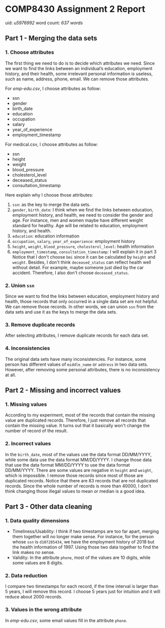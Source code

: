 # COMP8430 Assignment 2 Report
uid: _u5976992_
word count: _637 words_
## Part 1 - Merging the data sets
### 1. Choose attributes
The first thing we need to do is to decide which attributes we need. Since we want to find the links between an individual’s education, employment history, and their health, some irrelevant personal information is useless, such as name, address, phone, email. We can remove those attributes.

For *emp-edu.csv*, I choose attributes as follow:
* ssn
* gender
* birth_date
* education
* occupation
* salary
* year_of_experience
* employment_timestamp

For medical.csv, I choose attributes as follow:
- ssn
- height
- weight
- blood_pressure
- cholesterol_level
- deceased_status
- consultation_timestamp

Here explain why I choose those attributes:
1. `ssn`: as the key to merge the data sets.
2. `gender`, `birth_date`: I think when we find the links between education, employment history, and health, we need to consider the gender and age. For instance, men and women maybe have different weight standard for healthy. Age will be related to education, employment history, and health.
3. `education`: education information
4. `occupation`, `salary`, `year_of_experience`: employment history
5. `height`, `weight`, `blood_pressure`, `cholesterol_level`: health information
6. `employment_timestamp`, `consultation_timestamp`: I will explain it in part 3
Notice that I don't choose `bmi` since it can be calculated by `height` and `weight`. Besides, I don't think `deceased_status` can reflect health well without detail. For example, maybe someone just died by the car accident. Therefore, I also don't choose `deceased_status`.

### 2. Union `ssn`
Since we want to find the links between education, employment history and health, those records that only occurred in a single data set are not helpful. We can remove those records. In other words, we can union `ssn` from the data sets and use it as the keys to merge the data sets.

### 3. Remove duplicate records
After selecting attributes, I remove duplicate records for each data set.
### 4. Inconsistencies
The original data sets have many inconsistencies. For instance, some person has different values of `middle_name` or `address` in two data sets. However, after removing some personal attributes, there is no inconsistency at all.

## Part 2 - Missing and incorrect values
### 1. Missing values
According to my experiment, most of the records that contain the missing value are duplicated records. Therefore, I just remove all records that contain the missing value. It turns out that it basically won't change the number of record of the result.
### 2. Incorrect values
In the `birth_date`, most of the values use the data format DD/MM/YYYY, while some data use the data format MM/DD/YYYY. I change those data that use the data format MM/DD/YYYY to use the data format DD/MM/YYYY.
There are some values are negative in `height` and `weight`, which is impossible. I remove those records since most of those are duplicated records. Notice that there are 83 records that are not duplicated records. Since the whole number of records is more than 40000, I don't think changing those illegal values to mean or median is a good idea.
## Part 3 - Other data cleaning

### 1. Data quality dimensions
- Timeliness/Usability: I think if two timestamps are too far apart, merging them together will no longer make sense. For instance, for the person whose `ssn` is `d107285434`, we have the employment history of 2018 but the health information of 1997. Using those two data together to find the link makes no sense.
- Validity: In the attribute `phone`, most of the values are 10 digits, while some values are 8 digits.
### 2. Data reduction
I compare two timestamps for each record, if the time interval is larger than 5 years, I will remove this record. I choose 5 years just for intuition and it will reduce about 2000 records.
### 3. Values in the wrong attribute
In *emp-edu.csv*, some email values fill in the attribute `phone`.
